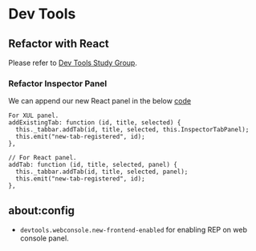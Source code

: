 # Dev Tools

## Refactor with React
Please refer to [Dev Tools Study Group][dev-tools-study-group].

### Refactor Inspector Panel
We can append our new React panel in the below [code][addexistingtab-function]
```
For XUL panel.
addExistingTab: function (id, title, selected) {
  this._tabbar.addTab(id, title, selected, this.InspectorTabPanel);
  this.emit("new-tab-registered", id);
},

// For React panel.
addTab: function (id, title, selected, panel) {
  this._tabbar.addTab(id, title, selected, panel);
  this.emit("new-tab-registered", id);
},
```

## about:config
* `devtools.webconsole.new-frontend-enabled` for enabling REP on web console panel.

[dev-tools-study-group]: https://public.etherpad-mozilla.org/p/dev-tools-study-group
[addexistingtab-function]: https://github.com/mozilla/gecko-dev/blob/a61e84c9f3c99cfa98c05f3460dc1fe01fa7213c/devtools/client/inspector/toolsidebar.js#L92-L96
